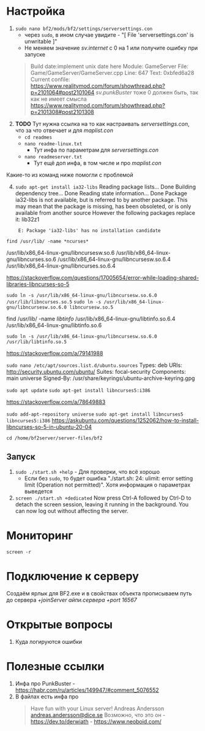 # Настройка
1. `sudo nano bf2/mods/bf2/settings/serversettings.con`
    - через `sudo`, в ином случае увидите - "[ File 'serversettings.con' is unwritable ]"
    - Не меняем значение _sv.internet_ с 0 на 1 или получите ошибку при запуске
    > Build date:implement unix date here
        Module: GameServer
        File: Game/GameServer/GameServer.cpp
        Line: 647
        Text: 0xbfed6a28
        Current confile:
    > https://www.realitymod.com/forum/showthread.php?p=2101064#post2101064
    > _sv.punkBuster_ тоже 0 должен быть, так как не имеет смысла
    > https://www.realitymod.com/forum/showthread.php?p=2101308#post2101308 
2. **TODO** Тут нужна ссылка на то как настраивать _serversettings.con_, что за что отвечает и для _maplist.con_
    - `cd readmes`
    - `nano readme-linux.txt`
        - Тут инфа по параметрам для _serversettings.con_
    - `nano readmeserver.txt`
        - Тут ещё доп инфа, в том числе и про _maplist.con_
     
Какие-то из команд ниже помогли с проблемой

4. `sudo apt-get install ia32-libs`
        Reading package lists... Done
        Building dependency tree... Done
        Reading state information... Done
        Package ia32-libs is not available, but is referred to by another package.
        This may mean that the package is missing, has been obsoleted, or
        is only available from another source
        However the following packages replace it:
          lib32z1
        
        E: Package 'ia32-libs' has no installation candidate

`find /usr/lib/ -name *ncurses*`

/usr/lib/x86_64-linux-gnu/libncursesw.so.6
/usr/lib/x86_64-linux-gnu/libncurses.so.6
/usr/lib/x86_64-linux-gnu/libncursesw.so.6.4
/usr/lib/x86_64-linux-gnu/libncurses.so.6.4


https://stackoverflow.com/questions/17005654/error-while-loading-shared-libraries-libncurses-so-5

`sudo ln -s /usr/lib/x86_64-linux-gnu/libncursesw.so.6.0 /usr/lib/libncurses.so.5`
`sudo ln -s /usr/lib/x86_64-linux-gnu/libncursesw.so.6.0 libncursesw.so.5`


find /usr/lib/ -name *libtinfo*
/usr/lib/x86_64-linux-gnu/libtinfo.so.6.4
/usr/lib/x86_64-linux-gnu/libtinfo.so.6

`sudo ln -s /usr/lib/x86_64-linux-gnu/libncursesw.so.6.0 /usr/lib/libtinfo.so.5`


https://stackoverflow.com/a/79141988

`sudo nano /etc/apt/sources.list.d/ubuntu.sources`
    Types: deb
    URIs: http://security.ubuntu.com/ubuntu/
    Suites: focal-security
    Components: main universe
    Signed-By: /usr/share/keyrings/ubuntu-archive-keyring.gpg


`sudo apt update`
`sudo apt-get install libncurses5:i386`

https://stackoverflow.com/a/78649883

`sudo add-apt-repository universe`
`sudo apt-get install libncurses5 libncurses5:i386`
https://askubuntu.com/questions/1252062/how-to-install-libncurses-so-5-in-ubuntu-20-04


`cd /home/bf2server/server-files/bf2`


## Запуск
1. `sudo ./start.sh +help` - Для проверки, что всё хорошо
    - Если без `sudo`, то будет ошибка "./start.sh: 24: ulimit: error setting limit (Operation not permitted)". Хотя информация о параметрах выведется
2. `screen ./start.sh +dedicated`
Now press Ctrl-A followed by Ctrl-D to detach the screen session, leaving it
running in the background. You can now log out without affecting the server.

# Мониторинг
`screen -r`

# Подключение к серверу
Создаём ярлык для BF2.exe и в свойствах объекта прописываем путь до сервера _+joinServer айпи.сервера +port 16567_

# Открытые вопросы
1. Куда логируются ошибки

# Полезные ссылки
1. Инфа про PunkBuster - https://habr.com/ru/articles/149947/#comment_5076552
2. В файлах есть инфа про
    > Have fun with your Linux server!
    > Andreas Andersson andreas.andersson@dice.se
    > Возможно, что это он - https://dev.to/derwiath - https://www.neoboid.com/
